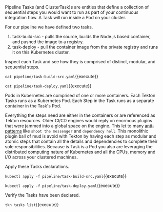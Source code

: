 
Pipeline Tasks (and ClusterTask)s are entities that define a collection of sequential steps you would want to run as part of your continuous integration flow. A Task will run inside a Pod on your cluster.

For our pipeline we have defined two tasks.

1. task-build-src - pulls the source, builds the Node.js based container, and pushed the image to a registry.
2. task-deploy - pull the container image from the private registry and runs it on this Kubernetes cluster.

Inspect each Task and see how they is comprised of distinct, modular, and sequential steps. 

`cat pipeline/task-build-src.yaml`{{execute}}

`cat pipeline/task-deploy.yaml`{{execute}}

Pods in Kubernetes are comprised of one or more containers. Each Tekton Tasks runs as a Kubernetes Pod. Each Step in the Task runs as a separate container in the Task's Pod.

Everything the steps need are either in the containers or are referenced as Tekton resources. Older CI/CD engines would reply on enormous plugins that were jammed into a global space on the engine. This let to many [anti-patterns](https://en.wikipedia.org/wiki/Anti-pattern) like `shoot the messenger` and `dependency hell`. This monolithic plugin ball of mud is avoid with Tekton by having each step as modular and atomic steps that contain all the details and dependencies to complete their sole responsibilities. Because is Task is a Pod you also are leveraging the distributed computing nature of Kubernetes and all the CPUs, memory and I/O across your clustered machines.

Apply these Tasks declarations.

`kubectl apply -f pipeline/task-build-src.yaml`{{execute}}

`kubectl apply -f pipeline/task-deploy.yaml`{{execute}}

Verify the Tasks have been declared.

`tkn tasks list`{{execute}}